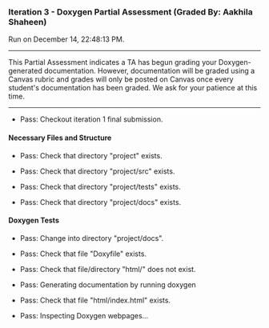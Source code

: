 ### Iteration 3 - Doxygen Partial Assessment (Graded By: Aakhila Shaheen)

Run on December 14, 22:48:13 PM.

<hr>

This Partial Assessment indicates a TA has begun grading your Doxygen-generated documentation. However, documentation will be graded using a Canvas rubric and grades will only be posted on Canvas once every student's documentation has been graded. We ask for your patience at this time.

<hr>

+ Pass: Checkout iteration 1 final submission.




#### Necessary Files and Structure

+ Pass: Check that directory "project" exists.

+ Pass: Check that directory "project/src" exists.

+ Pass: Check that directory "project/tests" exists.

+ Pass: Check that directory "project/docs" exists.


#### Doxygen Tests

+ Pass: Change into directory "project/docs".

+ Pass: Check that file "Doxyfile" exists.

+ Pass: Check that file/directory "html/" does not exist.

+ Pass: Generating documentation by running doxygen

+ Pass: Check that file "html/index.html" exists.

+ Pass: Inspecting Doxygen webpages...



